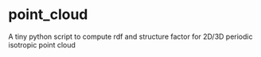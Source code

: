 # point_cloud
A tiny python script to compute rdf and structure factor for 2D/3D periodic isotropic point cloud
